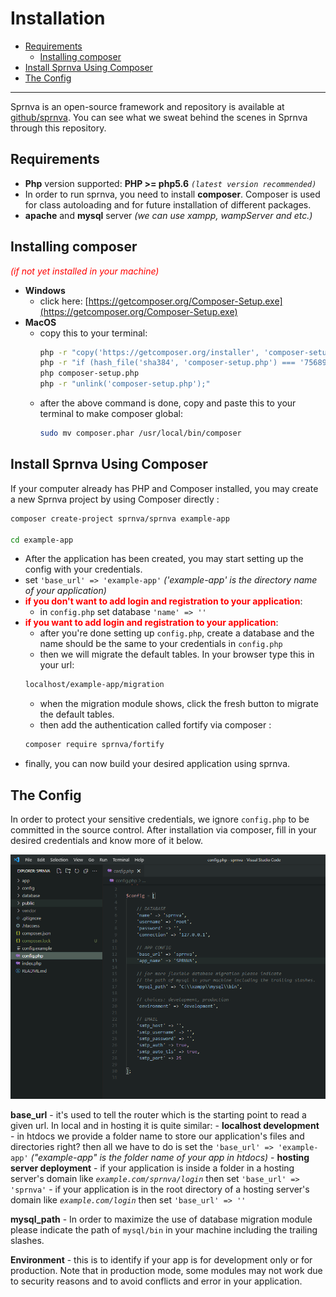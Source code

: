 # Installation

- [Requirements](#requirements)
    - [Installing composer](#install-composer)
- [Install Sprnva Using Composer](#install-sprnva)
- [The Config](#config)

---
Sprnva is an open-source framework and repository is available at [github/sprnva](https://github.com/sprnva/sprnva). You can see what we sweat behind the scenes in Sprnva through this repository.

<a name="requirements" class='pt-5'></a>
## Requirements
- **Php** version supported: **PHP >= php5.6** *`(latest version recommended)`*
- In order to run sprnva, you need to install **composer**. Composer is used for class autoloading and for future installation of different packages.
- **apache** and **mysql** server *(we can use xampp, wampServer and etc.)*

<a name="install-composer" class='pt-5'></a>
## Installing composer
<span style="color: red;">*(if not yet installed in your machine)*</span>

- **Windows** 
    - click here: [https://getcomposer.org/Composer-Setup.exe](https://getcomposer.org/Composer-Setup.exe)
- **MacOS** 
    - copy this to your terminal:
        ```bash
        php -r "copy('https://getcomposer.org/installer', 'composer-setup.php');"
        php -r "if (hash_file('sha384', 'composer-setup.php') === '756890a4488ce9024fc62c56153228907f1545c228516cbf63f885e036d37e9a59d27d63f46af1d4d07ee0f76181c7d3') { echo 'Installer verified'; } else { echo 'Installer corrupt'; unlink('composer-setup.php'); } echo PHP_EOL;"
        php composer-setup.php
        php -r "unlink('composer-setup.php');"
        ```
    - after the above command is done, copy and paste this to your terminal to make composer global:
        ```bash
        sudo mv composer.phar /usr/local/bin/composer
        ```

<a name="install-sprnva" class='pt-5'></a>
## Install Sprnva Using Composer
If your computer already has PHP and Composer installed, you may create a new Sprnva project by using Composer directly :
```bash
composer create-project sprnva/sprnva example-app

cd example-app
```
- After the application has been created, you may start setting up the config with your credentials.
- set `'base_url' => 'example-app'` *('example-app' is the directory name of your application)*
- <span style="color: red;">**if you don't want to add login and registration to your application**</span>:
    - in `config.php` set database `'name' => ''`
- <span style="color: red;">**if you want to add login and registration to your application**</span>:
    - after you're done setting up `config.php`, create a database and the name should be the same to your credentials in `config.php`
    - then we will migrate the default tables. In your browser type this in your url:
    ```bash
    localhost/example-app/migration
    ```
    - when the migration module shows, click the fresh button to migrate the default tables.
    - then add the authentication called fortify via composer :
    ```bash
    composer require sprnva/fortify
    ```
- finally, you can now build your desired application using sprnva.

<a name="config" class='pt-5'></a>
## The Config
In order to protect your sensitive credentials, we ignore `config.php` to be committed in the source control. After installation via composer, fill in your desired credentials and know more of it below.

![alt text](public/storage/images/update-config.png)

**base_url** - it's used to tell the router which is the starting point to read a given url. In local and in hosting it is quite similar:
    - **localhost development**
        - in htdocs we provide a folder name to store our application's files and directories right? then all we have to do is set the `'base_url' => 'example-app'` *("example-app" is the folder name of your app in htdocs)*
    - **hosting server deployment**
        - if your application is inside a folder in a hosting server's domain like *`example.com/sprnva/login`* then set `'base_url' => 'sprnva'`
        - if your application is in the root directory of a hosting server's domain like *`example.com/login`* then set `'base_url' => ''`

**mysql_path** - In order to maximize the use of database migration module please indicate the path of `mysql/bin` in your machine including the trailing slashes.

**Environment** - this is to identify if your app is for development only or for production. Note that in production mode, some modules may not work due to security reasons and to avoid conflicts and error in your application.
